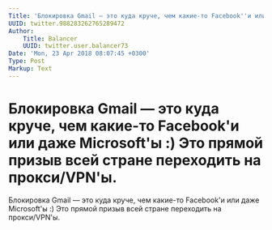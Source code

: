 ```yaml
---
Title: 'Блокировка Gmail — это куда круче, чем какие-то Facebook''и или даже Microsoft''ы :) Это прямой призыв всей стране переходить на прокси/VPN''ы.'
UUID: twitter.988283262765289472
Author:
    Title: Balancer
    UUID: twitter.user.balancer73
Date: 'Mon, 23 Apr 2018 08:07:45 +0300'
Type: Post
Markup: Text
---
```


# Блокировка Gmail — это куда круче, чем какие-то Facebook'и или даже Microsoft'ы :) Это прямой призыв всей стране переходить на прокси/VPN'ы.

Блокировка Gmail — это куда круче, чем какие-то Facebook'и
или даже Microsoft'ы :) Это прямой призыв всей стране
переходить на прокси/VPN'ы.